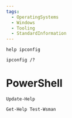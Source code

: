 ```yaml
---
tags:
  - OperatingSystems
  - Windows
  - Tooling
  - StandardInformation
---
```


```
help ipconfig
```

```
ipconfig /?
```

# PowerShell

```powershell-session
Update-Help
```

```powershell-session
Get-Help Test-Wsman
```